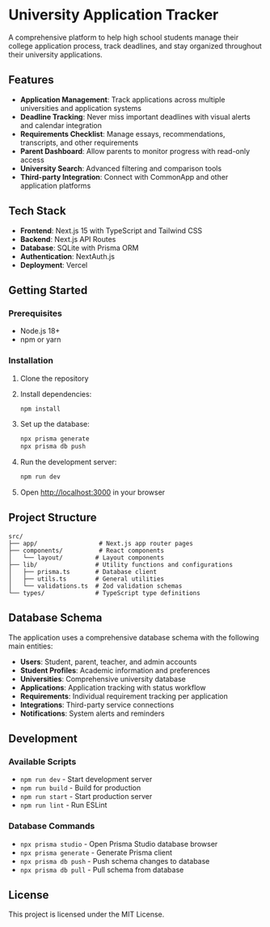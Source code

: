 # University Application Tracker

A comprehensive platform to help high school students manage their college application process, track deadlines, and stay organized throughout their university applications.

## Features

- **Application Management**: Track applications across multiple universities and application systems
- **Deadline Tracking**: Never miss important deadlines with visual alerts and calendar integration
- **Requirements Checklist**: Manage essays, recommendations, transcripts, and other requirements
- **Parent Dashboard**: Allow parents to monitor progress with read-only access
- **University Search**: Advanced filtering and comparison tools
- **Third-party Integration**: Connect with CommonApp and other application platforms

## Tech Stack

- **Frontend**: Next.js 15 with TypeScript and Tailwind CSS
- **Backend**: Next.js API Routes
- **Database**: SQLite with Prisma ORM
- **Authentication**: NextAuth.js
- **Deployment**: Vercel

## Getting Started

### Prerequisites

- Node.js 18+ 
- npm or yarn

### Installation

1. Clone the repository
2. Install dependencies:
   ```bash
   npm install
   ```

3. Set up the database:
   ```bash
   npx prisma generate
   npx prisma db push
   ```

4. Run the development server:
   ```bash
   npm run dev
   ```

5. Open [http://localhost:3000](http://localhost:3000) in your browser

## Project Structure

```
src/
├── app/                 # Next.js app router pages
├── components/          # React components
│   └── layout/         # Layout components
├── lib/                # Utility functions and configurations
│   ├── prisma.ts       # Database client
│   ├── utils.ts        # General utilities
│   └── validations.ts  # Zod validation schemas
└── types/              # TypeScript type definitions
```

## Database Schema

The application uses a comprehensive database schema with the following main entities:

- **Users**: Student, parent, teacher, and admin accounts
- **Student Profiles**: Academic information and preferences
- **Universities**: Comprehensive university database
- **Applications**: Application tracking with status workflow
- **Requirements**: Individual requirement tracking per application
- **Integrations**: Third-party service connections
- **Notifications**: System alerts and reminders

## Development

### Available Scripts

- `npm run dev` - Start development server
- `npm run build` - Build for production
- `npm run start` - Start production server
- `npm run lint` - Run ESLint

### Database Commands

- `npx prisma studio` - Open Prisma Studio database browser
- `npx prisma generate` - Generate Prisma client
- `npx prisma db push` - Push schema changes to database
- `npx prisma db pull` - Pull schema from database

## License

This project is licensed under the MIT License.